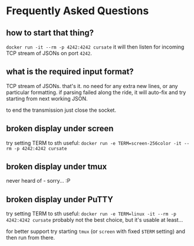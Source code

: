 # Frequently Asked Questions


## how to start that thing?
`docker run -it --rm -p 4242:4242 cursate`
it will then listen for incoming TCP stream of JSONs on port `4242`.

## what is the required input format?
TCP stream of JSONs.
that's it.
no need for any extra new lines, or any particular formatting.
if parsing failed along the ride, it will auto-fix and try starting from next working JSON.

to end the transmission just close the socket.


## broken display under screen
try setting TERM to sth useful:
`docker run -e TERM=screen-256color -it --rm -p 4242:4242 cursate`


## broken display under tmux
never heard of - sorry... :P


## broken display under PuTTY
try setting TERM to sth useful:
`docker run -e TERM=linux -it --rm -p 4242:4242 cursate`
probably not the best choice, but it's usable at least...

for better support try starting `tmux` (or `screen` with fixed `$TERM` setting) and then run from there.
